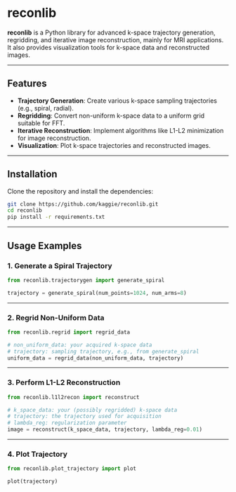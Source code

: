 # reconlib

**reconlib** is a Python library for advanced k-space trajectory generation, regridding, and iterative image reconstruction, mainly for MRI applications. It also provides visualization tools for k-space data and reconstructed images.

---

## Features

- **Trajectory Generation**: Create various k-space sampling trajectories (e.g., spiral, radial).
- **Regridding**: Convert non-uniform k-space data to a uniform grid suitable for FFT.
- **Iterative Reconstruction**: Implement algorithms like L1-L2 minimization for image reconstruction.
- **Visualization**: Plot k-space trajectories and reconstructed images.

---

## Installation

Clone the repository and install the dependencies:

```bash
git clone https://github.com/kaggie/reconlib.git
cd reconlib
pip install -r requirements.txt
```

---

## Usage Examples

### 1. Generate a Spiral Trajectory

```python
from reconlib.trajectorygen import generate_spiral

trajectory = generate_spiral(num_points=1024, num_arms=8)
```

---

### 2. Regrid Non-Uniform Data

```python
from reconlib.regrid import regrid_data

# non_uniform_data: your acquired k-space data
# trajectory: sampling trajectory, e.g., from generate_spiral
uniform_data = regrid_data(non_uniform_data, trajectory)
```

---

### 3. Perform L1-L2 Reconstruction

```python
from reconlib.l1l2recon import reconstruct

# k_space_data: your (possibly regridded) k-space data
# trajectory: the trajectory used for acquisition
# lambda_reg: regularization parameter
image = reconstruct(k_space_data, trajectory, lambda_reg=0.01)
```

---

### 4. Plot Trajectory

```python
from reconlib.plot_trajectory import plot

plot(trajectory)
